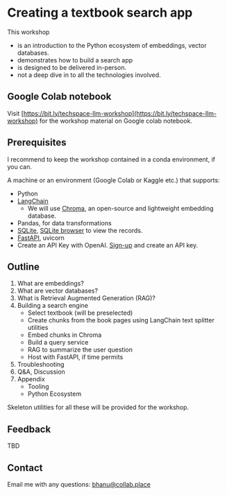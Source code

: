 # Creating a textbook search app

This workshop
- is an introduction to the Python ecosystem of embeddings, vector databases.
- demonstrates how to build a search app
- is designed to be delivered in-person.
- not a deep dive in to all the technologies involved.

## Google Colab notebook

Visit [https://bit.ly/techspace-llm-workshop](https://bit.ly/techspace-llm-workshop) for the workshop material on Google colab notebook.

## Prerequisites

I recommend to keep the workshop contained in a conda environment, if you can.

A machine or an environment (Google Colab or Kaggle etc.) that supports:
- Python
- [LangChain](https://python.langchain.com/docs/get_started/installation)
  - We will use [Chroma](https://docs.trychroma.com/getting-started), an open-source and lightweight embedding database.
- Pandas, for data transformations
- [SQLite]([url](https://www.sqlite.org/index.html)https://www.sqlite.org/index.html), [SQLite browser](https://sqlitebrowser.org/) to view the records.
- [FastAPI](https://fastapi.tiangolo.com/#installation), uvicorn
- Create an API Key with OpenAI. [Sign-up](https://platform.openai.com/account/api-keys) and create an API key.

## Outline

1. What are embeddings?
2. What are vector databases?
3. What is Retrieval Augmented Generation (RAG)?
4. Building a search engine
    - Select textbook (will be preselected)
    - Create chunks from the book pages using LangChain text splitter utilities
    - Embed chunks in Chroma
    - Build a query service
    - RAG to summarize the user question
    - Host with FastAPI, if time permits
5. Troubleshooting
6. Q&A, Discussion
7. Appendix
    - Tooling
    - Python Ecosystem

Skeleton utilities for all these will be provided for the workshop.

## Feedback

TBD

## Contact

Email me with any questions: bhanu@collab.place
